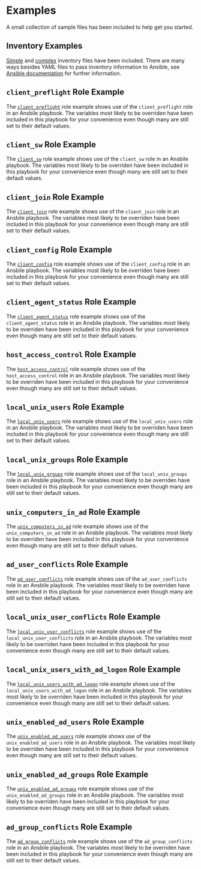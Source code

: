# Examples

A small collection of sample files has been included to help get you started.  

## Inventory Examples

[Simple](inventory_simple.yml) and [complex](inventory_complex.yml) inventory files have been included.  There are many ways besides YAML files to pass inventory information to Ansible, see [Ansible documentation](https://docs.ansible.com/ansible/latest/user_guide/intro_inventory.html) for further information.

## `client_preflight` Role Example

The [`client_preflight`](run_client_preflight.yml) role example shows use of the `client_preflight` role in an Ansbile playbook.  The variables most likely to be overriden have been included in this playbook for your convenience even though many are still set to their default values.

## `client_sw` Role Example

The [`client_sw`](run_client_sw.yml) role example shows use of the `client_sw` role in an Ansbile playbook.  The variables most likely to be overriden have been included in this playbook for your convenience even though many are still set to their default values.

## `client_join` Role Example

The [`client_join`](run_client_join.yml) role example shows use of the `client_join` role in an Ansbile playbook.  The variables most likely to be overriden have been included in this playbook for your convenience even though many are still set to their default values.

## `client_config` Role Example

The [`client_config`](run_client_config.yml) role example shows use of the `client_config` role in an Ansbile playbook.  The variables most likely to be overriden have been included in this playbook for your convenience even though many are still set to their default values.

## `client_agent_status` Role Example

The [`client_agent_status`](run_client_agent_status.yml) role example shows use of the `client_agent_status` role in an Ansbile playbook.  The variables most likely to be overriden have been included in this playbook for your convenience even though many are still set to their default values.

## `host_access_control` Role Example

The [`host_access_control`](run_host_access_control.yml) role example shows use of the `host_access_control` role in an Ansbile playbook.  The variables most likely to be overriden have been included in this playbook for your convenience even though many are still set to their default values.

## `local_unix_users` Role Example

The [`local_unix_users`](run_local_unix_users.yml) role example shows use of the `local_unix_users` role in an Ansbile playbook.  The variables most likely to be overriden have been included in this playbook for your convenience even though many are still set to their default values.

## `local_unix_groups` Role Example

The [`local_unix_groups`](run_local_unix_groups.yml) role example shows use of the `local_unix_groups` role in an Ansbile playbook.  The variables most likely to be overriden have been included in this playbook for your convenience even though many are still set to their default values.

## `unix_computers_in_ad` Role Example

The [`unix_computers_in_ad`](run_unix_computers_in_ad.yml) role example shows use of the `unix_computers_in_ad` role in an Ansbile playbook.  The variables most likely to be overriden have been included in this playbook for your convenience even though many are still set to their default values.

## `ad_user_conflicts` Role Example

The [`ad_user_conflicts`](run_ad_user_conflicts.yml) role example shows use of the `ad_user_conflicts` role in an Ansbile playbook.  The variables most likely to be overriden have been included in this playbook for your convenience even though many are still set to their default values.

## `local_unix_user_conflicts` Role Example

The [`local_unix_user_conflicts`](run_local_unix_user_conflicts.yml) role example shows use of the `local_unix_user_conflicts` role in an Ansbile playbook.  The variables most likely to be overriden have been included in this playbook for your convenience even though many are still set to their default values.

## `local_unix_users_with_ad_logon` Role Example

The [`local_unix_users_with_ad_logon`](run_local_unix_users_with_ad_logon.yml) role example shows use of the `local_unix_users_with_ad_logon` role in an Ansbile playbook.  The variables most likely to be overriden have been included in this playbook for your convenience even though many are still set to their default values.

## `unix_enabled_ad_users` Role Example

The [`unix_enabled_ad_users`](run_unix_enabled_ad_users.yml) role example shows use of the `unix_enabled_ad_users` role in an Ansbile playbook.  The variables most likely to be overriden have been included in this playbook for your convenience even though many are still set to their default values.

## `unix_enabled_ad_groups` Role Example

The [`unix_enabled_ad_groups`](run_unix_enabled_ad_groups.yml) role example shows use of the `unix_enabled_ad_groups` role in an Ansbile playbook.  The variables most likely to be overriden have been included in this playbook for your convenience even though many are still set to their default values.

## `ad_group_conflicts` Role Example

The [`ad_group_conflicts`](run_ad_group_conflicts.yml) role example shows use of the `ad_group_conflicts` role in an Ansbile playbook.  The variables most likely to be overriden have been included in this playbook for your convenience even though many are still set to their default values.

